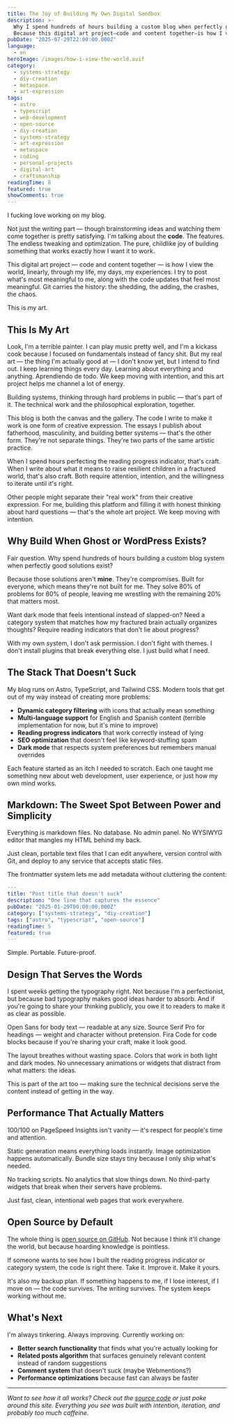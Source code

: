 ```yaml
---
title: The Joy of Building My Own Digital Sandbox
description: >-
  Why I spend hundreds of hours building a custom blog when perfectly good solutions exist. 
  Because this digital art project—code and content together—is how I view the world.
pubDate: "2025-07-29T22:00:00.000Z"
language:
  - en
heroImage: /images/how-i-view-the-world.avif
category:
  - systems-strategy
  - diy-creation
  - metaspace
  - art-expression
tags:
  - astro
  - typescript
  - web-development
  - open-source
  - diy-creation
  - systems-strategy
  - art-expression
  - metaspace
  - coding
  - personal-projects
  - digital-art
  - craftsmanship
readingTime: 8
featured: true
showComments: true
---
```


I fucking love working on my blog.

Not just the writing part — though brainstorming ideas and watching them come together is pretty satisfying. I'm talking about the **code**. The features. The endless tweaking and optimization. The pure, childlike joy of building something that works exactly how I want it to work.

This digital art project — code and content together — is how I view the world, linearly, through my life, my days, my experiences. I try to post what's most meaningful to me, along with the code updates that feel most meaningful. Git carries the history: the shedding, the adding, the crashes, the chaos.

This is my art.

## This Is My Art

Look, I'm a terrible painter. I can play music pretty well, and I'm a kickass cook because I focused on fundamentals instead of fancy shit. But my real art — the thing I'm actually good at — I don't know yet, but I intend to find out. I keep learning things every day. Learning about everything and anything. Aprendiendo de todo. We keep moving with intention, and this art project helps me channel a lot of energy.

Building systems, thinking through hard problems in public — that's part of it. The technical work and the philosophical exploration, together.

This blog is both the canvas and the gallery. The code I write to make it work is one form of creative expression. The essays I publish about fatherhood, masculinity, and building better systems — that's the other form. They're not separate things. They're two parts of the same artistic practice.

When I spend hours perfecting the reading progress indicator, that's craft. When I write about what it means to raise resilient children in a fractured world, that's also craft. Both require attention, intention, and the willingness to iterate until it's right.

Other people might separate their "real work" from their creative expression. For me, building this platform and filling it with honest thinking about hard questions — that's the whole art project. We keep moving with intention.

## Why Build When Ghost or WordPress Exists?

Fair question. Why spend hundreds of hours building a custom blog system when perfectly good solutions exist?

Because those solutions aren't **mine**. They're compromises. Built for everyone, which means they're not built for me. They solve 80% of problems for 80% of people, leaving me wrestling with the remaining 20% that matters most.

Want dark mode that feels intentional instead of slapped-on? Need a category system that matches how my fractured brain actually organizes thoughts? Require reading indicators that don't lie about progress?

With my own system, I don't ask permission. I don't fight with themes. I don't install plugins that break everything else. I just build what I need.

## The Stack That Doesn't Suck

My blog runs on Astro, TypeScript, and Tailwind CSS. Modern tools that get out of my way instead of creating more problems:

- **Dynamic category filtering** with icons that actually mean something
- **Multi-language support** for English and Spanish content (terrible implementation for now, but it's mine to improve)
- **Reading progress indicators** that work correctly instead of lying
- **SEO optimization** that doesn't feel like keyword-stuffing spam
- **Dark mode** that respects system preferences but remembers manual overrides

Each feature started as an itch I needed to scratch. Each one taught me something new about web development, user experience, or just how my own mind works.

## Markdown: The Sweet Spot Between Power and Simplicity

Everything is markdown files. No database. No admin panel. No WYSIWYG editor that mangles my HTML behind my back.

Just clean, portable text files that I can edit anywhere, version control with Git, and deploy to any service that accepts static files.

The frontmatter system lets me add metadata without cluttering the content:

```yaml
---
title: "Post title that doesn't suck"
description: "One line that captures the essence"
pubDate: "2025-01-29T00:00:00.000Z"
category: ["systems-strategy", "diy-creation"]
tags: ["astro", "typescript", "open-source"]
readingTime: 5
featured: true
---
```

Simple. Portable. Future-proof.

## Design That Serves the Words

I spent weeks getting the typography right. Not because I'm a perfectionist, but because bad typography makes good ideas harder to absorb. And if you're going to share your thinking publicly, you owe it to readers to make it as clear as possible.

Open Sans for body text — readable at any size. Source Serif Pro for headings — weight and character without pretension. Fira Code for code blocks because if you're sharing your craft, make it look good.

The layout breathes without wasting space. Colors that work in both light and dark modes. No unnecessary animations or widgets that distract from what matters: the ideas.

This is part of the art too — making sure the technical decisions serve the content instead of getting in the way.

## Performance That Actually Matters

100/100 on PageSpeed Insights isn't vanity — it's respect for people's time and attention.

Static generation means everything loads instantly. Image optimization happens automatically. Bundle size stays tiny because I only ship what's needed.

No tracking scripts. No analytics that slow things down. No third-party widgets that break when their servers have problems.

Just fast, clean, intentional web pages that work everywhere.

## Open Source by Default

The whole thing is [open source on GitHub](https://github.com/antoniwan/curious-chaos-journal). Not because I think it'll change the world, but because hoarding knowledge is pointless.

If someone wants to see how I built the reading progress indicator or category system, the code is right there. Take it. Improve it. Make it yours.

It's also my backup plan. If something happens to me, if I lose interest, if I move on — the code survives. The writing survives. The system keeps working without me.

## What's Next

I'm always tinkering. Always improving. Currently working on:

- **Better search functionality** that finds what you're actually looking for
- **Related posts algorithm** that surfaces genuinely relevant content instead of random suggestions
- **Comment system** that doesn't suck (maybe Webmentions?)
- **Performance optimizations** because fast can always be faster

---

_Want to see how it all works? Check out the [source code](https://github.com/antoniwan/curious-chaos-journal) or just poke around this site. Everything you see was built with intention, iteration, and probably too much caffeine._
